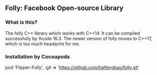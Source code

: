 Folly: Facebook Open-source Library
-----------------------------------

### What is this?
The folly C++ library which works with C++14. It can be compiled successfully by Xcode 16.3.
The newer version of folly moves to C++17, which is too much headache for me. 


### Installation by Cocoapods
pod 'Flipper-Folly', :git => 'https://github.com/haifengkao/folly.git'
